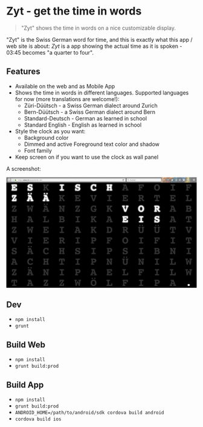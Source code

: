Zyt - get the time in words
===========================

> "Zyt" shows the time in words on a nice customizable display.

"Zyt" is the Swiss German word for time, and this is exactly what this app / web site is about:
_Zyt_ is a app showing the actual time as it is spoken - 03:45 becomes "a quarter to four".

Features
-----------

* Available on the web and as Mobile App
* Shows the time in words in different languages. Supported languages for now (more translations are welcome!):
  * Züri-Düütsch - a Swiss German dialect around Zurich
  * Bern-Düütsch - a Swiss German dialect around Bern
  * Standard-Deutsch - German as learned in school
  * Standard English - English as learned in school
* Style the clock as you want:
  * Background color
  * Dimmed and active Foreground text color and shadow
  * Font family
* Keep screen on if you want to use the clock as wall panel

A screenshot:

![First Screenshot](./2016-08-08-u07ny.png)

Dev
---

* `npm install`
* `grunt`

Build Web
---------

* `npm install`
* `grunt build:prod`

Build App
---------

* `npm install`
* `grunt build:prod`
* `ANDROID_HOME=/path/to/android/sdk cordova build android`
* `cordova build ios`


